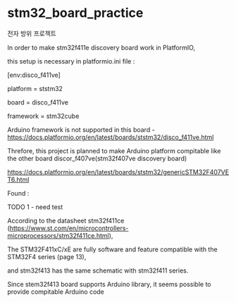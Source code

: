 # stm32_board_practice

전자 방위 프로젝트


In order to make stm32f411e discovery board work in PlatformIO, 

this setup is necessary in platformio.ini file :



[env:disco_f411ve]

platform = ststm32

board = disco_f411ve

framework = stm32cube


Arduino framework is not supported in this board - https://docs.platformio.org/en/latest/boards/ststm32/disco_f411ve.html 

Threfore, this project is planned to make Arduino platform compitable like the other board discor_f407ve(stm32f407ve discovery board)

https://docs.platformio.org/en/latest/boards/ststm32/genericSTM32F407VET6.html




Found :

TODO 1 - need test

According to the datasheet stm32f411ce (https://www.st.com/en/microcontrollers-microprocessors/stm32f411ce.html),

The STM32F411xC/xE are fully software and feature compatible with the STM32F4 series (page 13),

and stm32f413 has the same schematic with stm32f411 series.

Since stem32f413 board supports Arduino library, it seems possible to provide compitable Arduino code